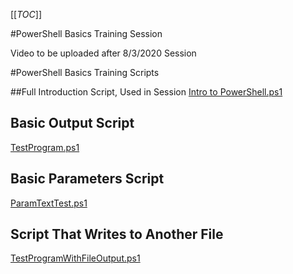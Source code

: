 [[_TOC_]]

#PowerShell Basics Training Session

Video to be uploaded after 8/3/2020 Session

#PowerShell Basics Training Scripts

##Full Introduction Script, Used in Session
[Intro to PowerShell.ps1](/.attachments/Intro%20to%20PowerShell-8d18193b-36e2-43bc-8fdc-d91af1f62dc8.ps1)

## Basic Output Script
[TestProgram.ps1](/.attachments/TestProgram-c3b757ba-0c26-46b3-8684-f22f9d3a877a.ps1)

## Basic Parameters Script
[ParamTextTest.ps1](/.attachments/ParamTextTest-094481ca-b1b6-48db-b2b8-9a993ffacdc0.ps1)

## Script That Writes to Another File
[TestProgramWithFileOutput.ps1](/.attachments/TestProgramWithFileOutput-bfd7277f-2e58-4072-8694-c5cb31ccd8c4.ps1)
